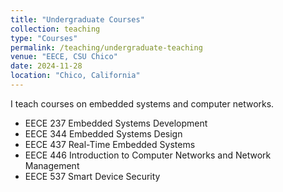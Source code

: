 ```yaml
---
title: "Undergraduate Courses"
collection: teaching
type: "Courses"
permalink: /teaching/undergraduate-teaching
venue: "EECE, CSU Chico"
date: 2024-11-28
location: "Chico, California"
---
```


I teach courses on embedded systems and computer networks. 
* EECE 237 Embedded Systems Development
* EECE 344 Embedded Systems Design
* EECE 437 Real-Time Embedded Systems
* EECE 446 Introduction to Computer Networks and Network Management
* EECE 537 Smart Device Security
